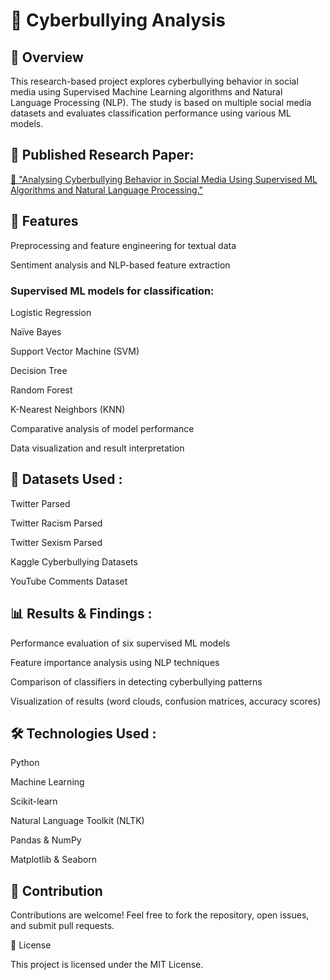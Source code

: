 <h1>📌 Cyberbullying Analysis</h1>


<h2> 📖 Overview </h2>
<p>This research-based project explores cyberbullying behavior in social media using Supervised Machine Learning algorithms and Natural Language Processing (NLP). The study is based on multiple social media datasets and evaluates classification performance using various ML models.</p>

<h2>🔹 Published Research Paper: </h2>
<a href="https://papers.ssrn.com/sol3/papers.cfm?abstract_id=4938099"> 📄 "Analysing Cyberbullying Behavior in Social Media Using Supervised ML Algorithms and Natural Language Processing." </a>

<h2> 🚀 Features</h2>
<p>Preprocessing and feature engineering for textual data</p>
<p>Sentiment analysis and NLP-based feature extraction</p>

<h3>Supervised ML models for classification:</h3>
<p>Logistic Regression</p>
<p>Naïve Bayes</p>
<p>Support Vector Machine (SVM)</p>
<p>Decision Tree</p>
<p>Random Forest</p>
<p>K-Nearest Neighbors (KNN)</p>
<p>Comparative analysis of model performance</p>
<p>Data visualization and result interpretation</p>

<h2>📂 Datasets Used :</h2>
<p>Twitter Parsed</p>
<p>Twitter Racism Parsed</p>
<p>Twitter Sexism Parsed</p>
<p>Kaggle Cyberbullying Datasets</p>
<p>YouTube Comments Dataset</p>

<h2>📊 Results & Findings :</h2>
<p>Performance evaluation of six supervised ML models</p>
<p>Feature importance analysis using NLP techniques</p>
<p>Comparison of classifiers in detecting cyberbullying patterns</p>
<p>Visualization of results (word clouds, confusion matrices, accuracy scores)</p>

<h2>🛠 Technologies Used :</h2>
<p>Python</p>
<p>Machine Learning</p>
<p>Scikit-learn</p>
<p>Natural Language Toolkit (NLTK)</p>
<p>Pandas & NumPy</p>
<p>Matplotlib & Seaborn</p>

<h2>🤝 Contribution</h2>
<p>Contributions are welcome! Feel free to fork the repository, open issues, and submit pull requests.</p>

📜 License
<p>This project is licensed under the MIT License.</p>
